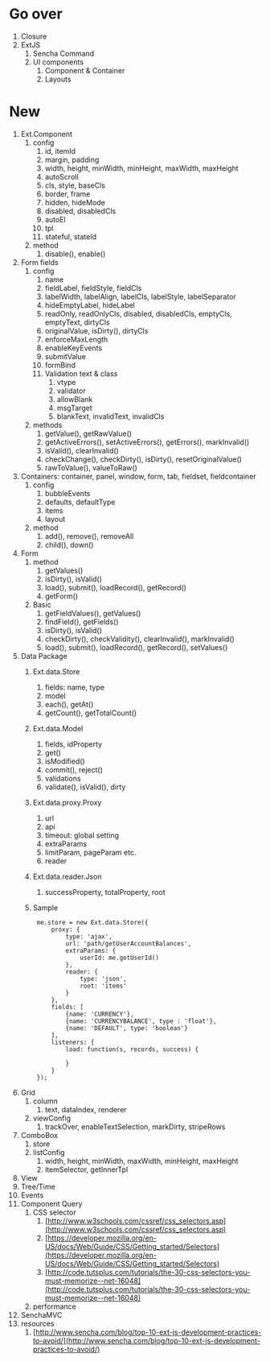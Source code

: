 # Go over
1. Closure
1. ExtJS
    1. Sencha Command
    1. UI components
        1. Component & Container
        1. Layouts
# New

1. Ext.Component
    1. config
        1. id, itemId
        1. margin, padding
        1. width, height, minWidth, minHeight, maxWidth, maxHeight
        1. autoScroll
        1. cls, style, baseCls
        1. border, frame
        1. hidden, hideMode
        1. disabled, disabledCls
        1. autoEl
        1. tpl
        1. stateful, stateId
    1. method
        1. disable(), enable()
1. Form fields
    1. config
        1. name
        1. fieldLabel, fieldStyle, fieldCls
        1. labelWidth, labelAlign, labelCls, labelStyle, labelSeparator
        1. hideEmptyLabel, hideLabel
        1. readOnly, readOnlyCls, disabled, disabledCls, emptyCls, emptyText, dirtyCls
        1. originalValue, isDirty(), dirtyCls
        1. enforceMaxLength
        1. enableKeyEvents
        1. submitValue
        1. formBind
        1. Validation text & class
            1. vtype
            1. validator
            1. allowBlank
            1. msgTarget
            1. blankText, invalidText, invalidCls
    1. methods
        1. getValue(), getRawValue()
        1. getActiveErrors(), setActiveErrors(), getErrors(), markInvalid()
        1. isValid(), clearInvalid()
        1. checkChange(), checkDirty(), isDirty(), resetOriginalValue()
        1. rawToValue(), valueToRaw()
1. Containers: container, panel, window, form, tab, fieldset, fieldcontainer
    1. config
        1. bubbleEvents
        1. defaults, defaultType
        1. items
        1. layout
    1. method
        1. add(), remove(), removeAll
        1. child(), down()
1. Form
    1. method
        1. getValues()
        1. isDirty(), isValid()
        1. load(), submit(), loadRecord(), getRecord()
        1. getForm()
    1. Basic
        1. getFieldValues(), getValues()
        1. findField(), getFields()
        1. isDirty(), isValid()
        1. checkDirty(), checkValidity(), clearInvalid(), markInvalid()
        1. load(), submit(), loadRecord(), getRecord(), setValues()
1. Data Package
    1. Ext.data.Store
        1. fields: name, type
        1. model
        1. each(), getAt()
        1. getCount(), getTotalCount()
    1. Ext.data.Model
        1. fields, idProperty
        1. get()
        1. isModified()
        1. commit(), reject()
        1. validations
        1. validate(), isValid(), dirty
    1. Ext.data.proxy.Proxy
        1. url
        1. api
        1. timeout: global setting
        1. extraParams
        1. limitParam, pageParam etc.
        1. reader
    1. Ext.data.reader.Json
        1. successProperty, totalProperty, root
    1. Sample

            me.store = new Ext.data.Store({
	    		proxy: {
		    		type: 'ajax',
			    	url: 'path/getUserAccountBalances',
				    extraParams: {
					    userId: me.getUserId()
    				},
	    			reader: {
		    			type: 'json',
			    		root: 'items'
				    }
    			},
	    		fields: [
		    		{name: 'CURRENCY'},
			    	{name: 'CURRENCYBALANCE', type : 'float'},
				    {name: 'DEFAULT', type: 'boolean'}
    			],
	    		listeners: {
		    		load: function(s, records, success) {
					    
			    	}
    			}
	    	});

1. Grid
    1. column
        1. text, dataIndex, renderer
    1. viewConfig
        1. trackOver, enableTextSelection, markDirty, stripeRows
1. ComboBox
    1. store
    1. listConfig
        1. width, height, minWidth, maxWidth, minHeight, maxHeight
        1. itemSelector, getInnerTpl
1. View
1. Tree/Time
1. Events
1. Component Query
    1. CSS selector
        1. [http://www.w3schools.com/cssref/css_selectors.asp](http://www.w3schools.com/cssref/css_selectors.asp)
        1. [https://developer.mozilla.org/en-US/docs/Web/Guide/CSS/Getting_started/Selectors](https://developer.mozilla.org/en-US/docs/Web/Guide/CSS/Getting_started/Selectors)
        1. [http://code.tutsplus.com/tutorials/the-30-css-selectors-you-must-memorize--net-16048](http://code.tutsplus.com/tutorials/the-30-css-selectors-you-must-memorize--net-16048)
    1. performance
1. SenchaMVC
1. resources
    1. [http://www.sencha.com/blog/top-10-ext-js-development-practices-to-avoid/](http://www.sencha.com/blog/top-10-ext-js-development-practices-to-avoid/)